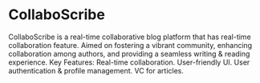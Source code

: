 # CollaboScribe
CollaboScribe is a real-time collaborative blog platform that has real-time collaboration feature. Aimed on fostering a vibrant community, enhancing collaboration among authors, and providing a seamless writing &amp; reading experience.  Key Features:  Real-time collaboration. User-friendly UI. User authentication &amp; profile management. VC for articles.
